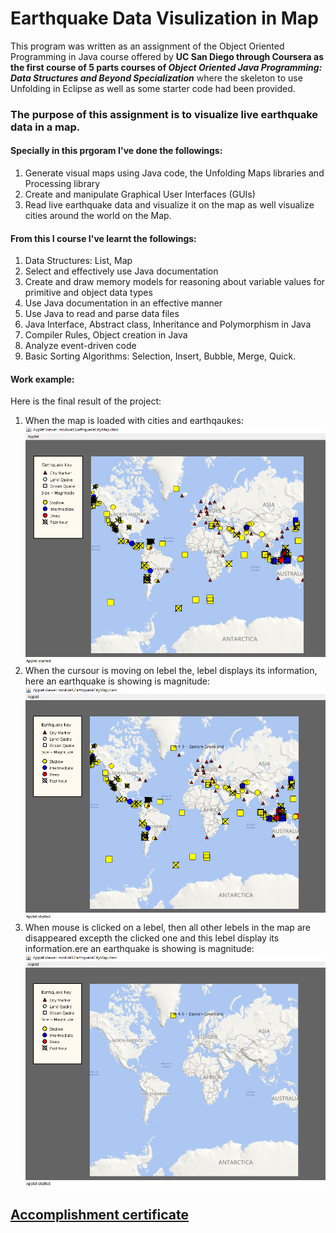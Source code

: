 # Earthquake Data Visulization in Map

This program was written as an assignment of the Object Oriented Programming in Java course offered by __UC San Diego through Coursera as the first course of 5 parts courses of _Object Oriented Java Programming: Data Structures and Beyond Specialization___ where the skeleton to use Unfolding in Eclipse as well as some starter code had been provided.

### The purpose of this assignment is to visualize live earthquake data in a map. 

#### Specially in this prgoram I've done the followings:
1. Generate visual maps using Java code, the Unfolding Maps libraries and Processing library
1. Create and manipulate Graphical User Interfaces (GUIs)
1. Read live earthquake data and visualize it on the map as well visualize cities around the world on the Map.

#### From this I course I've learnt the followings:
1. Data Structures: List, Map
1. Select and effectively use Java documentation
1. Create and draw memory models for reasoning about variable values for primitive and object data types
1. Use Java documentation in an effective manner
1. Use Java to read and parse data files
1. Java Interface, Abstract class, Inheritance and Polymorphism in Java
1. Compiler Rules, Object creation in Java
1. Analyze event-driven code
1. Basic Sorting Algorithms:  Selection, Insert, Bubble, Merge, Quick. 
 

#### Work example:
Here is the final result of the project:
1. When the map is loaded with cities and earthqaukes: ![Loaded Map](/img/loadedmapeithwuake.png)
1. When the cursour is moving on lebel the, lebel displays its information, here an earthquake is showing is magnitude: ![](/img/mapwithquakemagnitude.png)
1. When mouse is clicked on a lebel, then all other lebels in the map are disappeared excepth the clicked one and this lebel display its information.ere an earthquake is showing is magnitude: ![](/img/clickedmapvisualization.png)

## [Accomplishment certificate](https://github.com/mmncoder/Coursera-Certificates/blob/master/2.1.%20Object%20Oriented%20Programming%20in%20Java.pdf)
